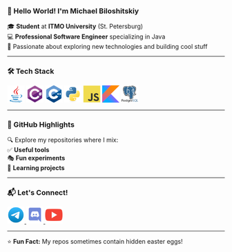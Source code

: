 ### 🚀 Hello World! I'm Michael Biloshitskiy

🎓 **Student** at **ITMO University** (St. Petersburg)  
💻 **Professional Software Engineer** specializing in Java  
🎯 Passionate about exploring new technologies and building cool stuff

---

### 🛠️ Tech Stack

<p align="left">
  <img src="./icons/java.svg" alt="Java" title="Java" width="40" height="40"/>
  <img src="./icons/csharp.svg" alt="C#" title="C#" width="40" height="40"/>
  <img src="./icons/cplusplus.svg" alt="C++" title="C++" width="40" height="40"/>
  <img src="./icons/python.svg" alt="Python" title="Python" width="40" height="40"/>
  <img src="./icons/javascript.svg" alt="JavaScript" title="JavaScript" width="40" height="40"/>
  <img src="./icons/kotlin.svg" alt="Kotlin" title="Kotlin" width="40" height="40"/>
  <img src="./icons/postgresql.svg" alt="PostgreSQL" title="PostgreSQL" width="40" height="40"/>
</p>

---

### 📂 GitHub Highlights

🔍 Explore my repositories where I mix:  
✅ **Useful tools**  
🎭 **Fun experiments**  
🚧 **Learning projects**

---

### 📬 Let's Connect!

<p align="left">
  <a href="https://t.me/imuafamilia" target="_blank">
    <img src="./icons/telegram.png" alt="Telegram" title="Telegram" height="40" width="40"/>
  </a>
  <a href="https://discord.gg/hulumulumulus" target="_blank">
    <img src="./icons/discord.svg" alt="Discord" title="Discord" height="40" width="40"/>
  </a>
  <a href="https://www.youtube.com/channel/UCFY6qDdGThhKEFVVSpbJjFQ" target="_blank">
    <img src="./icons/youtube.svg" alt="YouTube" title="YouTube" height="40" width="40"/>
  </a>
</p>

---

⭐ **Fun Fact:** My repos sometimes contain hidden easter eggs!  
